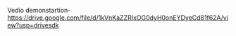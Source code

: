 Vedio demonstartion-https://drive.google.com/file/d/1kVnKaZZRIxOG0dyH0onEYDyeCd81f62A/view?usp=drivesdk
